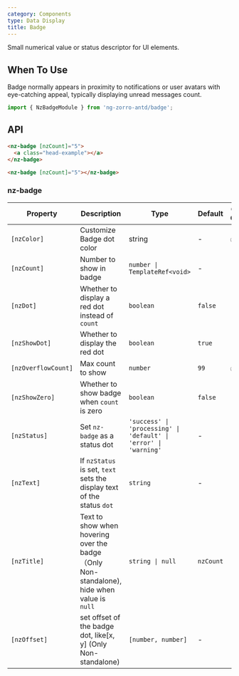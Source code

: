 ```yaml
---
category: Components
type: Data Display
title: Badge
---
```


Small numerical value or status descriptor for UI elements.

## When To Use

Badge normally appears in proximity to notifications or user avatars with eye-catching appeal, typically displaying unread messages count.

```ts
import { NzBadgeModule } from 'ng-zorro-antd/badge';
```

## API

```html
<nz-badge [nzCount]="5">
  <a class="head-example"></a>
</nz-badge>
```

```html
<nz-badge [nzCount]="5"></nz-badge>
```

### nz-badge

| Property | Description | Type | Default | Global Config |
| -------- | ----------- | ---- | ------- | ------------- |
| `[nzColor]` | Customize Badge dot color | string | - | ✅ |
| `[nzCount]` | Number to show in badge | `number \| TemplateRef<void>` | - |
| `[nzDot]` | Whether to display a red dot instead of `count` | `boolean` | `false` |
| `[nzShowDot]` | Whether to display the red dot | `boolean` | `true` |
| `[nzOverflowCount]` | Max count to show | `number` | `99` | ✅ |
| `[nzShowZero]` | Whether to show badge when `count` is zero | `boolean` | `false` |
| `[nzStatus]` | Set `nz-badge` as a status dot | `'success' \| 'processing' \| 'default' \| 'error' \| 'warning'` | - |
| `[nzText]` | If `nzStatus` is set, `text` sets the display text of the status `dot` | `string` | - |
| `[nzTitle]` | Text to show when hovering over the badge（Only Non-standalone), hide when value is `null` | `string \| null` | `nzCount` |
| `[nzOffset]` | set offset of the badge dot, like[x, y] (Only Non-standalone) | `[number, number]` | - |
